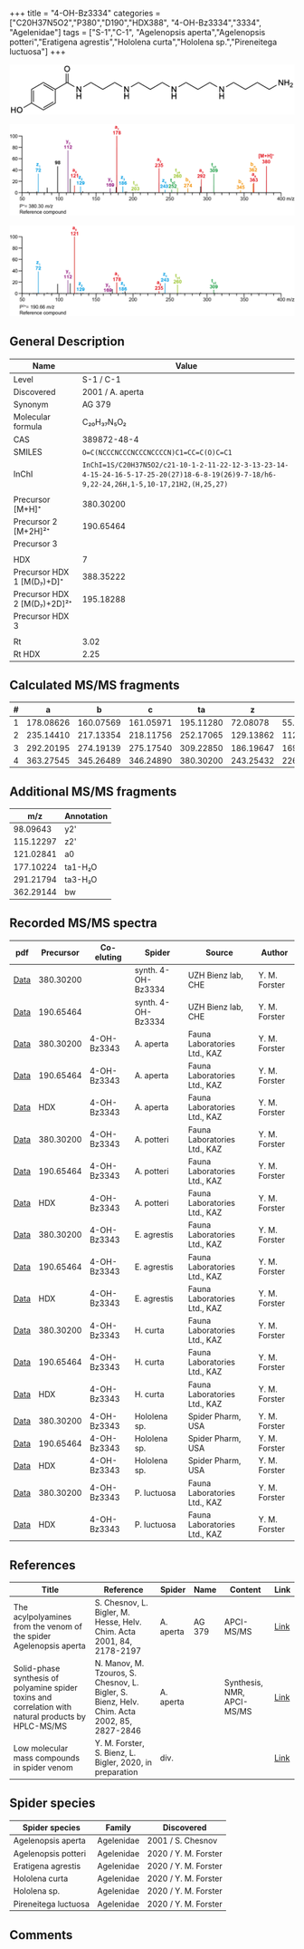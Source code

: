 +++
title = "4-OH-Bz3334"
categories = ["C20H37N5O2","P380","D190","HDX388",
"4-OH-Bz3334","3334",
"Agelenidae"]
tags = ["S-1","C-1",
"Agelenopsis aperta","Agelenopsis potteri","Eratigena agrestis","Hololena curta","Hololena sp.","Pireneitega luctuosa"]
+++

![](/img/4-OH-Bz3334.png)

![](/img_MSMS/380_4-OH-Bz3334.png?classes=border)

![](/img_MSMS/380_4-OH-Bz3334_2.png?classes=border)

## General Description

| Name                        | Value            |
|-----------------------------|------------------|
| Level                       | S-1 / C-1                |
| Discovered                  | 2001 / A. aperta |
| Synonym                     | AG 379           |
| Molecular formula           | C₂₀H₃₇N₅O₂       |
| CAS                         | 389872-48-4      |
| SMILES | `O=C(NCCCNCCCNCCCNCCCCN)C1=CC=C(O)C=C1`  |
| InChI  | `InChI=1S/C20H37N5O2/c21-10-1-2-11-22-12-3-13-23-14-4-15-24-16-5-17-25-20(27)18-6-8-19(26)9-7-18/h6-9,22-24,26H,1-5,10-17,21H2,(H,25,27)`  |
|                             |                  |
| Precursor   [M+H]⁺          | 380.30200        |
| Precursor 2 [M+2H]²⁺        | 190.65464        |
| Precursor 3                 |                  |
|                             |                  |
| HDX                         | 7                |
| Precursor HDX 1 [M(D₇)+D]⁺   | 388.35222        |
| Precursor HDX 2 [M(D₇)+2D]²⁺ | 195.18288        |
| Precursor HDX 3             |                  |
|                             |                  |
| Rt                          | 3.02             |
| Rt HDX                      | 2.25             |

## Calculated MS/MS fragments

| # | a         | b         | c         | ta        | z         | y         | tz        |
|---|-----------|-----------|-----------|-----------|-----------|-----------|-----------|
| 1 | 178.08626 | 160.07569 | 161.05971 | 195.11280 | 72.08078 | 55.05423 | 89.10732 |
| 2 | 235.14410 | 217.13354 | 218.11756 | 252.17065 | 129.13862 | 112.11208 | 146.16517 |
| 3 | 292.20195 | 274.19139 | 275.17540 | 309.22850 | 186.19647 | 169.16993 | 203.22302 |
| 4 | 363.27545 | 345.26489 | 346.24890 | 380.30200 | 243.25432 | 226.22777 | 260.28087 |

## Additional MS/MS fragments

| m/z       | Annotation |
|-----------|------------|
| 98.09643  | y2'        |
| 115.12297 | z2'        |
| 121.02841 | a0         |
| 177.10224 | ta1-H₂O    |
| 291.21794 | ta3-H₂O    |
| 362.29144 | bw         |

## Recorded MS/MS spectra

| pdf                                                          | Precursor | Co-eluting  | Spider             | Source                       | Author        |
|--------------------------------------------------------------|-----------|-------------|--------------------|------------------------------|---------------|
| [Data](/pdf/380_4-OH-Bz3334_3-02.pdf)                        | 380.30200 |             | synth. 4-OH-Bz3334 | UZH Bienz lab, CHE           | Y. M. Forster |
| [Data](/pdf/380_4-OH-Bz3334_3-02_2.pdf)                      | 190.65464 |             | synth. 4-OH-Bz3334 | UZH Bienz lab, CHE           | Y. M. Forster |
| [Data](/pdf/A-aperta/380_4-OH-Bz3334_4-OH-Bz3343_Aa.pdf)     | 380.30200 | 4-OH-Bz3343 | A. aperta          | Fauna Laboratories Ltd., KAZ | Y. M. Forster |
| [Data](/pdf/A-aperta/380_4-OH-Bz3334_4-OH-Bz3343_Aa_2.pdf)   | 190.65464 | 4-OH-Bz3343 | A. aperta          | Fauna Laboratories Ltd., KAZ | Y. M. Forster |
| [Data](/pdf/A-aperta/380_4-OH-Bz3334_4-OH-Bz3343_Aa_HDX.pdf) | HDX       | 4-OH-Bz3343 | A. aperta          | Fauna Laboratories Ltd., KAZ | Y. M. Forster |
| [Data](/pdf/A-potteri/380_4-OH-Bz3334_4-OH-Bz3343_Ap.pdf) | 380.30200 | 4-OH-Bz3343          | A. potteri | Fauna Laboratories Ltd., KAZ | Y. M. Forster |
| [Data](/pdf/A-potteri/380_4-OH-Bz3334_4-OH-Bz3343_Ap_2.pdf) | 190.65464 | 4-OH-Bz3343          | A. potteri | Fauna Laboratories Ltd., KAZ | Y. M. Forster |
| [Data](/pdf/A-potteri/380_4-OH-Bz3334_4-OH-Bz3343_Ap_HDX.pdf) | HDX | 4-OH-Bz3343          | A. potteri | Fauna Laboratories Ltd., KAZ | Y. M. Forster |
| [Data](/pdf/E-agrestis/380_4-OH-Bz3334_4-OH-Bz3343_Ea.pdf) | 380.30200 | 4-OH-Bz3343           | E. agrestis | Fauna Laboratories Ltd., KAZ | Y. M. Forster |
| [Data](/pdf/E-agrestis/380_4-OH-Bz3334_4-OH-Bz3343_Ea_2.pdf) | 190.65464 | 4-OH-Bz3343           | E. agrestis | Fauna Laboratories Ltd., KAZ | Y. M. Forster |
| [Data](/pdf/E-agrestis/380_4-OH-Bz3334_4-OH-Bz3343_Ea_HDX.pdf) | HDX | 4-OH-Bz3343           | E. agrestis | Fauna Laboratories Ltd., KAZ | Y. M. Forster |
| [Data](/pdf/H-curta/380_4-OH-Bz3334_4-OH-Bz3343_Hc.pdf) | 380.30200 | 4-OH-Bz3343           | H. curta | Fauna Laboratories Ltd., KAZ | Y. M. Forster |
| [Data](/pdf/H-curta/380_4-OH-Bz3334_4-OH-Bz3343_Hc_2.pdf) | 190.65464 |  4-OH-Bz3343          | H. curta | Fauna Laboratories Ltd., KAZ | Y. M. Forster |
| [Data](/pdf/H-curta/380_4-OH-Bz3334_4-OH-Bz3343_Hc_HDX.pdf) | HDX | 4-OH-Bz3343           | H. curta | Fauna Laboratories Ltd., KAZ | Y. M. Forster |
| [Data](/pdf/Hololena-sp/380_4-OH-Bz3334_4-OH-Bz3343_Ho-sp.pdf) | 380.30200 | 4-OH-Bz3343          | Hololena sp. | Spider Pharm, USA | Y. M. Forster |
| [Data](/pdf/Hololena-sp/380_4-OH-Bz3334_4-OH-Bz3343_Ho-sp_2.pdf) | 190.65464 | 4-OH-Bz3343          | Hololena sp. | Spider Pharm, USA | Y. M. Forster |
| [Data](/pdf/Hololena-sp/380_4-OH-Bz3334_4-OH-Bz3343_Ho-sp_HDX.pdf) | HDX | 4-OH-Bz3343          | Hololena sp. | Spider Pharm, USA | Y. M. Forster |
| [Data](/pdf/P-luctuosa/380_4-OH-Bz3334_4-OH-Bz3343_Pl.pdf) | 380.30200 | 4-OH-Bz3343          | P. luctuosa | Fauna Laboratories Ltd., KAZ | Y. M. Forster |
| [Data](/pdf/P-luctuosa/380_4-OH-Bz3334_4-OH-Bz3343_Pl_HDX.pdf) | HDX | 4-OH-Bz3343          | P. luctuosa | Fauna Laboratories Ltd., KAZ | Y. M. Forster |

## References

| Title                                                                                                | Reference                                                                                   | Spider    | Name   | Content               | Link                                              |
|------------------------------------------------------------------------------------------------------|---------------------------------------------------------------------------------------------|-----------|--------|-----------------------|---------------------------------------------------|
| The acylpolyamines from the venom of the spider Agelenopsis aperta                                   | S. Chesnov, L. Bigler, M. Hesse, Helv. Chim. Acta 2001, 84, 2178-2197                       | A. aperta | AG 379 | APCI-MS/MS            | [Link](https://onlinelibrary.wiley.com/doi/abs/10.1002/1522-2675%2820010815%2984%3A8%3C2178%3A%3AAID-HLCA2178%3E3.0.CO%3B2-N)                                       |
| Solid-phase synthesis of polyamine spider toxins and correlation with natural products by HPLC-MS/MS | N. Manov, M. Tzouros, S. Chesnov, L. Bigler, S. Bienz, Helv. Chim. Acta 2002, 85, 2827-2846 | A. aperta |        | Synthesis, NMR, APCI-MS/MS | [Link](https://onlinelibrary.wiley.com/doi/abs/10.1002/1522-2675%28200209%2985%3A9%3C2827%3A%3AAID-HLCA2827%3E3.0.CO%3B2-5) |
| Low molecular mass compounds in spider venom      | Y. M. Forster, S. Bienz, L. Bigler, 2020, in preparation          | div.       |   |   | [Link](unknown) |

## Spider species

| Spider species     | Family     | Discovered        |
|--------------------|------------|-------------------|
| Agelenopsis aperta | Agelenidae | 2001 / S. Chesnov |
| Agelenopsis potteri | Agelenidae | 2020 / Y. M. Forster |
| Eratigena agrestis | Agelenidae | 2020 / Y. M. Forster |
| Hololena curta | Agelenidae | 2020 / Y. M. Forster |
| Hololena sp. | Agelenidae | 2020 / Y. M. Forster |
| Pireneitega luctuosa | Agelenidae | 2020 / Y. M. Forster |

## Comments